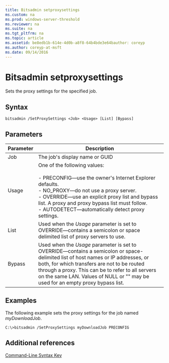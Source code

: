 ```yaml
---
title: Bitsadmin setproxysettings
ms.custom: na
ms.prod: windows-server-threshold
ms.reviewer: na
ms.suite: na
ms.tgt_pltfrm: na
ms.topic: article
ms.assetid: be8edb1b-614e-4d0b-a8f8-64b4bde3e64bauthor: coreyp
ms.author: coreyp-at-msft
ms.date: 09/14/2016
---
```

# Bitsadmin setproxysettings
Sets the proxy settings for the specified job.
## Syntax
```
bitsadmin /SetProxySettings <Job> <Usage> [List] [Bypass]
```
## Parameters
|Parameter|Description|
|-------------|---------------|
|Job|The job's display name or GUID|
|Usage|One of the following values:<br /><br />-   PRECONFIG—use the owner's Internet Explorer defaults.<br />-   NO_PROXY—do not use a proxy server.<br />-   OVERRIDE—use an explicit proxy list and bypass list. A proxy and proxy bypass list must follow.<br />-   AUTODETECT—automatically detect proxy settings.|
|List|Used when the *Usage* parameter is set to OVERRIDE—contains a semicolon or space delimited list of proxy servers to use.|
|Bypass|Used when the *Usage* parameter is set to OVERRIDE—contains a semicolon or space-delimited list of host names or IP addresses, or both, for which transfers are not to be routed through a proxy. This can be **<local>** to refer to all servers on the same LAN. Values of NULL or "" may be used for an empty proxy bypass list.|
## <a name="BKMK_examples"></a>Examples
The following example sets the proxy settings for the job named *myDownloadJob*.
```
C:\>bitsadmin /SetProxySettings myDownloadJob PRECONFIG
```
## Additional references
[Command-Line Syntax Key](Command-Line-Syntax-Key.md)
